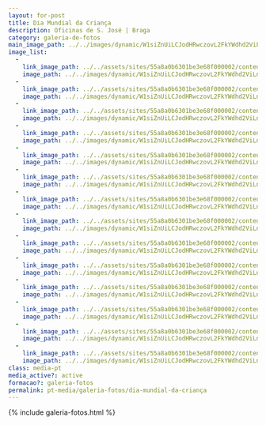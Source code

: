 ```yaml
---
layout: for-post
title: Dia Mundial da Criança
description: Oficinas de S. José | Braga
category: galeria-de-fotos
main_image_path: ../../images/dynamic/W1siZnUiLCJodHRwczovL2FkYWdhd2ViLnMzLmFtYXpvbmF/sdc10182ebba.jpg?sha=0ac2f6699fc3a52f
image_list: 
  - 
    link_image_path: ../../assets/sites/55a8a0b6301be3e68f000002/content_entry55a8a2cd301be39651000019/55a8a2d2301be3f080000079/files/sdc101823495.jpg?1437122265
    image_path: ../../images/dynamic/W1siZnUiLCJodHRwczovL2FkYWdhd2ViLnMzLmFtYXpvbmF/sdc10182ebba.jpg?sha=0ac2f6699fc3a52f
  - 
    link_image_path: ../../assets/sites/55a8a0b6301be3e68f000002/content_entry55a8a2cd301be39651000019/55a8a475301be3e29200007a/files/sdc101505367.jpg?1437122268
    image_path: ../../images/dynamic/W1siZnUiLCJodHRwczovL2FkYWdhd2ViLnMzLmFtYXpvbmF/sdc101507000.jpg?sha=1277272b20499c1a
  - 
    link_image_path: ../../assets/sites/55a8a0b6301be3e68f000002/content_entry55a8a2cd301be39651000019/55a8a478301be3fd9600007b/files/sdc1015511ee.jpg?1437122271
    image_path: ../../images/dynamic/W1siZnUiLCJodHRwczovL2FkYWdhd2ViLnMzLmFtYXpvbmF/sdc101556a9f.jpg?sha=79fac0878bc8790a
  - 
    link_image_path: ../../assets/sites/55a8a0b6301be3e68f000002/content_entry55a8a2cd301be39651000019/55a8a47b301be31ee700007c/files/sdc10154391d.jpg?1437122274
    image_path: ../../images/dynamic/W1siZnUiLCJodHRwczovL2FkYWdhd2ViLnMzLmFtYXpvbmF/sdc10154a343.jpg?sha=96cce1ba028beb97
  - 
    link_image_path: ../../assets/sites/55a8a0b6301be3e68f000002/content_entry55a8a2cd301be39651000019/55a8a47e301be30f1100007d/files/sdc101527151.jpg?1437122277
    image_path: ../../images/dynamic/W1siZnUiLCJodHRwczovL2FkYWdhd2ViLnMzLmFtYXpvbmF/sdc1015226a7.jpg?sha=413b2289af4dd12d
  - 
    link_image_path: ../../assets/sites/55a8a0b6301be3e68f000002/content_entry55a8a2cd301be39651000019/55a8a481301be3a5f200007e/files/sdc10151acca.jpg?1437122280
    image_path: ../../images/dynamic/W1siZnUiLCJodHRwczovL2FkYWdhd2ViLnMzLmFtYXpvbmF/sdc10151a2d9.jpg?sha=a36ac2568d238cd1
  - 
    link_image_path: ../../assets/sites/55a8a0b6301be3e68f000002/content_entry55a8a2cd301be39651000019/55a8a484301be3ffdb00007f/files/sdc101531604.jpg?1437122283
    image_path: ../../images/dynamic/W1siZnUiLCJodHRwczovL2FkYWdhd2ViLnMzLmFtYXpvbmF/sdc10153d3a2.jpg?sha=60b097c102b38dad
  - 
    link_image_path: ../../assets/sites/55a8a0b6301be3e68f000002/content_entry55a8a2cd301be39651000019/55a8a487301be32f80000080/files/sdc1015679b8.jpg?1437122286
    image_path: ../../images/dynamic/W1siZnUiLCJodHRwczovL2FkYWdhd2ViLnMzLmFtYXpvbmF/sdc101567289.jpg?sha=802b78ce2dbd60cb
  - 
    link_image_path: ../../assets/sites/55a8a0b6301be3e68f000002/content_entry55a8a2cd301be39651000019/55a8a48a301be3fbe8000081/files/sdc1016069b1.jpg?1437122289
    image_path: ../../images/dynamic/W1siZnUiLCJodHRwczovL2FkYWdhd2ViLnMzLmFtYXpvbmF/sdc10160ff12.jpg?sha=3c3d8e77dc500764
  - 
    link_image_path: ../../assets/sites/55a8a0b6301be3e68f000002/content_entry55a8a2cd301be39651000019/55a8a48d301be3a076000082/files/sdc101589dfd.jpg?1437122292
    image_path: ../../images/dynamic/W1siZnUiLCJodHRwczovL2FkYWdhd2ViLnMzLmFtYXpvbmF/sdc10158a510.jpg?sha=adeb1423471d154d
  - 
    link_image_path: ../../assets/sites/55a8a0b6301be3e68f000002/content_entry55a8a2cd301be39651000019/55a8a490301be302d1000083/files/sdc101620fea.jpg?1437122295
    image_path: ../../images/dynamic/W1siZnUiLCJodHRwczovL2FkYWdhd2ViLnMzLmFtYXpvbmF/sdc10162f04d.jpg?sha=03e6897607c7e0ec
  - 
    link_image_path: ../../assets/sites/55a8a0b6301be3e68f000002/content_entry55a8a2cd301be39651000019/55a8a493301be31391000084/files/sdc101633c5f.jpg?1437122298
    image_path: ../../images/dynamic/W1siZnUiLCJodHRwczovL2FkYWdhd2ViLnMzLmFtYXpvbmF/sdc10163633d.jpg?sha=85f94dde1994ab72
  - 
    link_image_path: ../../assets/sites/55a8a0b6301be3e68f000002/content_entry55a8a2cd301be39651000019/55a8a497301be3e2e3000085/files/sdc1017125f7.jpg?1437122301
    image_path: ../../images/dynamic/W1siZnUiLCJodHRwczovL2FkYWdhd2ViLnMzLmFtYXpvbmF/sdc101716d76.jpg?sha=cdd772f223d9c346
  - 
    link_image_path: ../../assets/sites/55a8a0b6301be3e68f000002/content_entry55a8a2cd301be39651000019/55a8a49a301be3f3f0000086/files/sdc10178eaac.jpg?1437122305
    image_path: ../../images/dynamic/W1siZnUiLCJodHRwczovL2FkYWdhd2ViLnMzLmFtYXpvbmF/sdc10178fdaa.jpg?sha=337958b9785aafb1
class: media-pt
media_active?: active
formacao?: galeria-fotos
permalink: pt-media/galeria-fotos/dia-mundial-da-criança
--- 
```

 
{% include galeria-fotos.html %}
